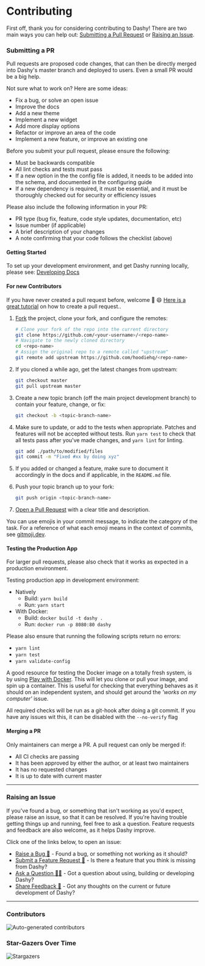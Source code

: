 # Contributing

First off, thank you for considering contributing to Dashy! There are two main ways you can help out: [Submitting a Pull Request](#submitting-a-pr) or [Raising an Issue](#raising-an-issue).

### Submitting a PR

Pull requests are proposed code changes, that can then be directly merged into Dashy's master branch and deployed to users. Even a small PR would be a big help.

Not sure what to work on? Here are some ideas:
- Fix a bug, or solve an open issue
- Improve the docs
- Add a new theme
- Implement a new widget
- Add more display options
- Refactor or improve an area of the code
- Implement a new feature, or improve an existing one

Before you submit your pull request, please ensure the following:
- Must be backwards compatible
- All lint checks and tests must pass
- If a new option in the the config file is added, it needs to be added into the schema, and documented in the configuring guide
- If a new dependency is required, it must be essential, and it must be thoroughly checked out for security or efficiency issues

Please also include the following information in your PR:
- PR type (bug fix, feature, code style updates, documentation, etc)
- Issue number (if applicable)
- A brief description of your changes
- A note confirming that your code follows the checklist (above)

#### Getting Started

To set up your development environment, and get Dashy running locally, please see: [Developing Docs](/docs/developing.md)

#### For new Contributors

If you have never created a pull request before, welcome :tada: :smile: [Here is a great tutorial](https://egghead.io/series/how-to-contribute-to-an-open-source-project-on-github)
on how to create a pull request..

1. [Fork](http://help.github.com/fork-a-repo/) the project, clone your fork,
   and configure the remotes:

   ```bash
   # Clone your fork of the repo into the current directory
   git clone https://github.com/<your-username>/<repo-name>
   # Navigate to the newly cloned directory
   cd <repo-name>
   # Assign the original repo to a remote called "upstream"
   git remote add upstream https://github.com/hoodiehq/<repo-name>
   ```

2. If you cloned a while ago, get the latest changes from upstream:

   ```bash
   git checkout master
   git pull upstream master
   ```

3. Create a new topic branch (off the main project development branch) to
   contain your feature, change, or fix:

   ```bash
   git checkout -b <topic-branch-name>
   ```

4. Make sure to update, or add to the tests when appropriate. Patches and
   features will not be accepted without tests. Run `yarn test` to check that
   all tests pass after you've made changes, and `yarn lint` for linting.

   ```bash
   git add ./path/to/modified/files
   git commit -m "Fixed #xx by doing xyz"
   ```

5. If you added or changed a feature, make sure to document it accordingly in
   the docs and if applicable, in the `README.md` file.

6. Push your topic branch up to your fork:

   ```bash
   git push origin <topic-branch-name>
   ```

8. [Open a Pull Request](https://help.github.com/articles/using-pull-requests/)
    with a clear title and description.

You can use emojis in your commit message, to indicate the category of the task.
For a reference of what each emoji means in the context of commits, see [gitmoji.dev](https://gitmoji.dev/).

#### Testing the Production App

For larger pull requests, please also check that it works as expected in a production environment.

Testing production app in development environment:
- Natively
	- Build: `yarn build`
	- Run: `yarn start`
- With Docker:
	- Build: `docker build -t dashy .`
	- Run: `docker run -p 8080:80 dashy`

Please also ensure that running the following scripts return no errors:
- `yarn lint`
- `yarn test`
- `yarn validate-config`

A good resource for testing the Docker image on a totally fresh system, is by using [Play with Docker](https://labs.play-with-docker.com/). This will let you clone or pull your image, and spin up a container. This is useful for checking that everything behaves as it should on an independent system, and should get around the _'works on my computer'_ issue.

All required checks will be run as a git-hook after doing a git commit. If you have any issues wit this, it can be disabled with the `--no-verify` flag

#### Merging a PR

Only maintainers can merge a PR. A pull request can only be merged if:
- All CI checks are passing
- It has been approved by either the author, or at least two maintainers
- It has no requested changes
- It is up to date with current master

---

### Raising an Issue

If you've found a bug, or something that isn't working as you'd expect, please raise an issue, so that it can be resolved. If you're having trouble getting things up and running, feel free to ask a question. Feature requests and feedback are also welcome, as it helps Dashy improve.

Click one of the links below, to open an issue:
- [Raise a Bug 🐛](https://github.com/Lissy93/dashy/issues/new?assignees=Lissy93&labels=%F0%9F%90%9B+Bug&template=bug-report---.md&title=%5BBUG%5D) - Found a bug, or something not working as it should?
- [Submit a Feature Request 🦄](https://github.com/Lissy93/dashy/issues/new?assignees=Lissy93&labels=%F0%9F%A6%84+Feature+Request&template=feature-request---.md&title=%5BFEATURE_REQUEST%5D) - Is there a feature that you think is missing from Dashy?
- [Ask a Question 🤷‍♀️](https://github.com/Lissy93/dashy/issues/new?assignees=Lissy93&labels=%F0%9F%A4%B7%E2%80%8D%E2%99%82%EF%B8%8F+Question&template=question------.md&title=%5BQUESTION%5D) - Got a question about using, building or developing Dashy?
- [Share Feedback 🌈](https://github.com/Lissy93/dashy/issues/new?assignees=&labels=%F0%9F%8C%88+Feedback&template=share-feedback---.md&title=%5BFEEDBACK%5D) - Got any thoughts on the current or future development of Dashy?

---

### Contributors

![Auto-generated contributors](https://raw.githubusercontent.com/Lissy93/dashy/master/docs/assets/CONTRIBUTORS.svg)


### Star-Gazers Over Time

![Stargazers](https://starchart.cc/Lissy93/dashy.svg)

